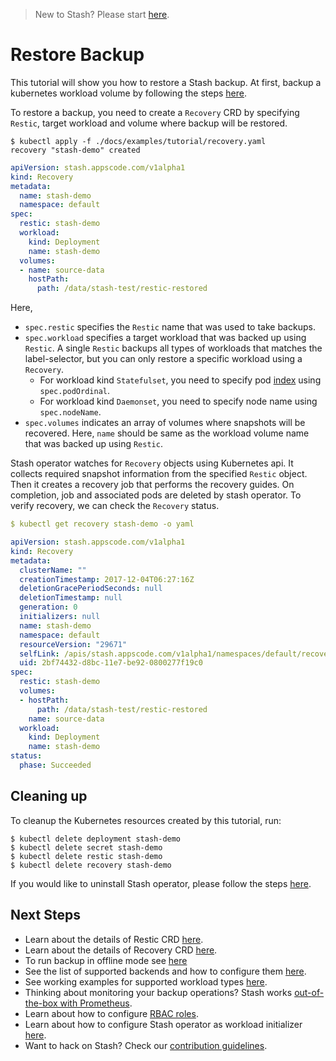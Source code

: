 > New to Stash? Please start [here](/docs/guides/README.md).

# Restore Backup
This tutorial will show you how to restore a Stash backup. At first, backup a kubernetes workload volume by following the steps [here](/docs/guides/backup.md).

To restore a backup, you need to create a `Recovery` CRD by specifying `Restic`, target workload and volume where backup will be restored.

```console
$ kubectl apply -f ./docs/examples/tutorial/recovery.yaml
recovery "stash-demo" created
```

```yaml
apiVersion: stash.appscode.com/v1alpha1
kind: Recovery
metadata:
  name: stash-demo
  namespace: default
spec:
  restic: stash-demo
  workload:
    kind: Deployment
    name: stash-demo
  volumes:
  - name: source-data
    hostPath:
      path: /data/stash-test/restic-restored
```

Here,
 - `spec.restic` specifies the `Restic` name that was used to take backups.
 - `spec.workload` specifies a target workload that was backed up using `Restic`. A single `Restic` backups all types of workloads that matches the label-selector, but you can only restore a specific workload using a `Recovery`.
    - For workload kind `Statefulset`, you need to specify pod [index](https://kubernetes.io/docs/guides/stateful-application/basic-stateful-set/#pods-in-a-statefulset) using `spec.podOrdinal`.
    - For workload kind `Daemonset`, you need to specify node name using `spec.nodeName`.
 - `spec.volumes` indicates an array of volumes where snapshots will be recovered. Here, `name` should be same as the workload volume name that was backed up using `Restic`.

Stash operator watches for `Recovery` objects using Kubernetes api. It collects required snapshot information from the specified `Restic` object. Then it creates a recovery job that performs the recovery guides. On completion, job and associated pods are deleted by stash operator. To verify recovery, we can check the `Recovery` status.

```yaml
$ kubectl get recovery stash-demo -o yaml

apiVersion: stash.appscode.com/v1alpha1
kind: Recovery
metadata:
  clusterName: ""
  creationTimestamp: 2017-12-04T06:27:16Z
  deletionGracePeriodSeconds: null
  deletionTimestamp: null
  generation: 0
  initializers: null
  name: stash-demo
  namespace: default
  resourceVersion: "29671"
  selfLink: /apis/stash.appscode.com/v1alpha1/namespaces/default/recoveries/stash-demo
  uid: 2bf74432-d8bc-11e7-be92-0800277f19c0
spec:
  restic: stash-demo
  volumes:
  - hostPath:
      path: /data/stash-test/restic-restored
    name: source-data
  workload:
    kind: Deployment
    name: stash-demo
status:
  phase: Succeeded
```

## Cleaning up

To cleanup the Kubernetes resources created by this tutorial, run:

```console
$ kubectl delete deployment stash-demo
$ kubectl delete secret stash-demo
$ kubectl delete restic stash-demo
$ kubectl delete recovery stash-demo
```

If you would like to uninstall Stash operator, please follow the steps [here](/docs/setup/uninstall.md).

## Next Steps

- Learn about the details of Restic CRD [here](/docs/concepts/restic.md).
- Learn about the details of Recovery CRD [here](/docs/concepts/recovery.md).
- To run backup in offline mode see [here](/docs/guides/offline_backup.md)
- See the list of supported backends and how to configure them [here](/docs/guides/backends.md).
- See working examples for supported workload types [here](/docs/guides/workloads.md).
- Thinking about monitoring your backup operations? Stash works [out-of-the-box with Prometheus](/docs/guides/monitoring.md).
- Learn about how to configure [RBAC roles](/docs/guides/rbac.md).
- Learn about how to configure Stash operator as workload initializer [here](/docs/guides/initializer.md).
- Want to hack on Stash? Check our [contribution guidelines](/docs/CONTRIBUTING.md).